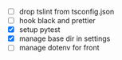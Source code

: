 - [ ] drop tslint from tsconfig.json
- [ ] hook black and prettier
- [x] setup pytest
- [x] manage base dir in settings
- [ ] manage dotenv for front
